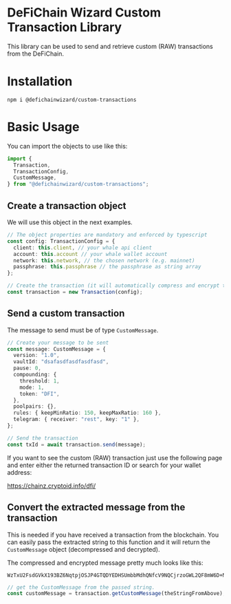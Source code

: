 # DeFiChain Wizard Custom Transaction Library

This library can be used to send and retrieve custom (RAW) transactions from the DeFiChain.

# Installation

```
npm i @defichainwizard/custom-transactions
```

# Basic Usage

You can import the objects to use like this:

```ts
import {
  Transaction,
  TransactionConfig,
  CustomMessage,
} from "@defichainwizard/custom-transactions";
```

## Create a transaction object

We will use this object in the next examples.

```ts
// The object properties are mandatory and enforced by typescript
const config: TransactionConfig = {
  client: this.client, // your whale api client
  account: this.account // your whale wallet account
  network: this.network, // the chosen network (e.g. mainnet)
  passphrase: this.passphrase // the passphrase as string array
};

// Create the transaction (it will automatically compress and encrypt the message)
const transaction = new Transaction(config);
```

## Send a custom transaction

The message to send must be of type `CustomMessage`.

```ts
// Create your message to be sent
const message: CustomMessage = {
  version: "1.0",
  vaultId: "dsafasdfasdfasdfasd",
  pause: 0,
  compounding: {
    threshold: 1,
    mode: 1,
    token: "DFI",
  },
  poolpairs: {},
  rules: { keepMinRatio: 150, keepMaxRatio: 160 },
  telegram: { receiver: "rest", key: "1" },
};

// Send the transaction
const txId = await transaction.send(message);
```

If you want to see the custom (RAW) transaction just use the following page and enter either the returned transaction ID or search for your wallet address:

https://chainz.cryptoid.info/dfi/

## Convert the extracted message from the transaction

This is needed if you have received a transaction from the blockchain. You can easily pass the extracted string to this function and it will return the `CustomMessage` object (decompressed and decrypted).

The compressed and encrypted message pretty much looks like this:

```
WzTxU2FsdGVkX193BZ6NqtpjOSJP4GTQDYEDHSUmbbMdhQNfcV9NQCjrzoGWL2QF8mW6D+NR9sKDpqu3K/BhE4kPuvnEeA5RSJ8+kgvCL8TVxtVgGC0tHr1DTBlccpk4BSV6Iv5d0g84TAvKqD9VKfaygY39R9umrHxxGTQ1MIj8yMxpbsKigGNarch9TzJuqLoPF5zJD2+y5dDBZgCPOsVqxKTrqjQe8KDwE0ibgXhPtDstYsGNw1DeLhWK2RG+i2U2zof1zTvvQMKb/+bs3yyH1qhvpdRDQNAiDDCii5XZir75588bUIlo4OkIbMuPiCtb8vLU79dc5O5/xG76vWw0dQzLyFq6MeJk6pNhC7vCRfuas/ENr58Rq4AHCADl2DJy
```

```ts
// get the CustomMessage from the passed string.
const customMessage = transaction.getCustomMessage(theStringFromAbove);
```
